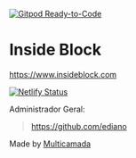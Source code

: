 [![Gitpod Ready-to-Code](https://img.shields.io/badge/Gitpod-Ready--to--Code-blue?logo=gitpod)](https://gitpod.io/#https://github.com/ediano/insideblock.com) 

# Inside Block

https://www.insideblock.com

[![Netlify Status](https://api.netlify.com/api/v1/badges/d5373f57-b365-42e0-a27b-342b95e62843/deploy-status)](https://app.netlify.com/sites/insideblock/deploys)

Administrador Geral:
> https://github.com/ediano

Made by <a href="http://multicamada.com">Multicamada</a>
